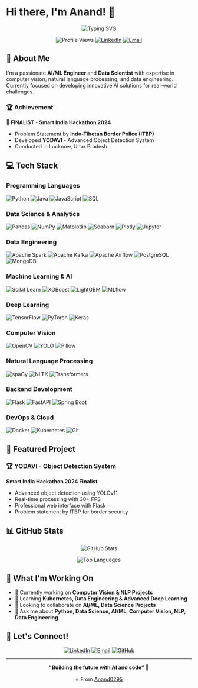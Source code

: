 # Hi there, I'm Anand! 👋

<div align="center">

![Typing SVG](https://readme-typing-svg.herokuapp.com?font=Fira+Code&size=25&duration=3000&pause=1000&color=36BCF7&center=true&vCenter=true&width=500&lines=AI%2FML+Engineer;Data+Science+Enthusiast;Computer+Vision+Developer)

![Profile Views](https://komarev.com/ghpvc/?username=Anand0295&color=blue&style=flat-square)
[![LinkedIn](https://img.shields.io/badge/LinkedIn-Connect-blue?style=flat-square&logo=linkedin)](https://linkedin.com/in/your-profile)
[![Email](https://img.shields.io/badge/Email-Contact-red?style=flat-square&logo=gmail)](mailto:your.email@example.com)

</div>

## 🚀 About Me

I'm a passionate **AI/ML Engineer** and **Data Scientist** with expertise in computer vision, natural language processing, and data engineering. Currently focused on developing innovative AI solutions for real-world challenges.

### 🏆 Achievement
**🥇 FINALIST - Smart India Hackathon 2024**
- Problem Statement by **Indo-Tibetan Border Police (ITBP)**
- Developed **YODAVI** - Advanced Object Detection System
- Conducted in Lucknow, Uttar Pradesh

## 💻 Tech Stack

### Programming Languages
![Python](https://img.shields.io/badge/Python-3776AB?style=flat-square&logo=python&logoColor=white)
![Java](https://img.shields.io/badge/Java-ED8B00?style=flat-square&logo=openjdk&logoColor=white)
![JavaScript](https://img.shields.io/badge/JavaScript-F7DF1E?style=flat-square&logo=javascript&logoColor=black)
![SQL](https://img.shields.io/badge/SQL-4479A1?style=flat-square&logo=mysql&logoColor=white)

### Data Science & Analytics
![Pandas](https://img.shields.io/badge/Pandas-150458?style=flat-square&logo=pandas&logoColor=white)
![NumPy](https://img.shields.io/badge/NumPy-013243?style=flat-square&logo=numpy&logoColor=white)
![Matplotlib](https://img.shields.io/badge/Matplotlib-11557c?style=flat-square&logo=python&logoColor=white)
![Seaborn](https://img.shields.io/badge/Seaborn-3776AB?style=flat-square&logo=python&logoColor=white)
![Plotly](https://img.shields.io/badge/Plotly-3F4F75?style=flat-square&logo=plotly&logoColor=white)
![Jupyter](https://img.shields.io/badge/Jupyter-F37626?style=flat-square&logo=jupyter&logoColor=white)

### Data Engineering
![Apache Spark](https://img.shields.io/badge/Apache_Spark-E25A1C?style=flat-square&logo=apache-spark&logoColor=white)
![Apache Kafka](https://img.shields.io/badge/Apache_Kafka-231F20?style=flat-square&logo=apache-kafka&logoColor=white)
![Apache Airflow](https://img.shields.io/badge/Apache_Airflow-017CEE?style=flat-square&logo=apache-airflow&logoColor=white)
![PostgreSQL](https://img.shields.io/badge/PostgreSQL-336791?style=flat-square&logo=postgresql&logoColor=white)
![MongoDB](https://img.shields.io/badge/MongoDB-47A248?style=flat-square&logo=mongodb&logoColor=white)

### Machine Learning & AI
![Scikit Learn](https://img.shields.io/badge/Scikit_Learn-F7931E?style=flat-square&logo=scikit-learn&logoColor=white)
![XGBoost](https://img.shields.io/badge/XGBoost-FF6600?style=flat-square&logo=xgboost&logoColor=white)
![LightGBM](https://img.shields.io/badge/LightGBM-02569B?style=flat-square&logo=microsoft&logoColor=white)
![MLflow](https://img.shields.io/badge/MLflow-0194E2?style=flat-square&logo=mlflow&logoColor=white)

### Deep Learning
![TensorFlow](https://img.shields.io/badge/TensorFlow-FF6F00?style=flat-square&logo=tensorflow&logoColor=white)
![PyTorch](https://img.shields.io/badge/PyTorch-EE4C2C?style=flat-square&logo=pytorch&logoColor=white)
![Keras](https://img.shields.io/badge/Keras-D00000?style=flat-square&logo=keras&logoColor=white)

### Computer Vision
![OpenCV](https://img.shields.io/badge/OpenCV-27338e?style=flat-square&logo=OpenCV&logoColor=white)
![YOLO](https://img.shields.io/badge/YOLO-00FFFF?style=flat-square&logo=yolo&logoColor=black)
![Pillow](https://img.shields.io/badge/Pillow-3776AB?style=flat-square&logo=python&logoColor=white)

### Natural Language Processing
![spaCy](https://img.shields.io/badge/spaCy-09A3D5?style=flat-square&logo=spacy&logoColor=white)
![NLTK](https://img.shields.io/badge/NLTK-154f3c?style=flat-square&logo=python&logoColor=white)
![Transformers](https://img.shields.io/badge/🤗_Transformers-FFD21E?style=flat-square&logo=huggingface&logoColor=black)

### Backend Development
![Flask](https://img.shields.io/badge/Flask-000000?style=flat-square&logo=flask&logoColor=white)
![FastAPI](https://img.shields.io/badge/FastAPI-009688?style=flat-square&logo=fastapi&logoColor=white)
![Spring Boot](https://img.shields.io/badge/Spring_Boot-6DB33F?style=flat-square&logo=spring-boot&logoColor=white)

### DevOps & Cloud
![Docker](https://img.shields.io/badge/Docker-2496ED?style=flat-square&logo=docker&logoColor=white)
![Kubernetes](https://img.shields.io/badge/Kubernetes-326CE5?style=flat-square&logo=kubernetes&logoColor=white)
![Git](https://img.shields.io/badge/Git-F05032?style=flat-square&logo=git&logoColor=white)

## 🎯 Featured Project

### 🏆 [YODAVI - Object Detection System](https://github.com/Anand0295/YODAVI)
**Smart India Hackathon 2024 Finalist**
- Advanced object detection using YOLOv11
- Real-time processing with 30+ FPS
- Professional web interface with Flask
- Problem statement by ITBP for border security

## 📊 GitHub Stats

<div align="center">

![GitHub Stats](https://github-readme-stats.vercel.app/api?username=Anand0295&show_icons=true&theme=radical&hide_border=true)

![Top Languages](https://github-readme-stats.vercel.app/api/top-langs/?username=Anand0295&layout=compact&theme=radical&hide_border=true)

</div>

## 🌟 What I'm Working On

- 🔭 Currently working on **Computer Vision & NLP Projects**
- 🌱 Learning **Kubernetes, Data Engineering & Advanced Deep Learning**
- 👯 Looking to collaborate on **AI/ML, Data Science Projects**
- 💬 Ask me about **Python, Data Science, AI/ML, Computer Vision, NLP, Data Engineering**

## 🤝 Let's Connect!

<div align="center">

[![LinkedIn](https://img.shields.io/badge/LinkedIn-0077B5?style=for-the-badge&logo=linkedin&logoColor=white)](https://linkedin.com/in/your-profile)
[![Email](https://img.shields.io/badge/Gmail-D14836?style=for-the-badge&logo=gmail&logoColor=white)](mailto:your.email@example.com)
[![GitHub](https://img.shields.io/badge/GitHub-100000?style=for-the-badge&logo=github&logoColor=white)](https://github.com/Anand0295)

</div>

---

<div align="center">

**"Building the future with AI and code"** 🚀

⭐ From [Anand0295](https://github.com/Anand0295)

</div>
